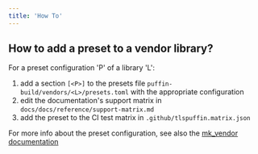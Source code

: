 ```yaml
---
title: 'How To'
---
```



## How to add a preset to a vendor library?

For a preset configuration 'P' of a library 'L':
1. add a section `[<P>]` to the presets file `puffin-build/vendors/<L>/presets.toml` with the appropriate configuration
2. edit the documentation's support matrix in `docs/docs/reference/support-matrix.md`
3. add the preset to the CI test matrix in `.github/tlspuffin.matrix.json`

For more info about the preset configuration, see also the [mk_vendor documentation](../developer/build.md#mk_vendor)

